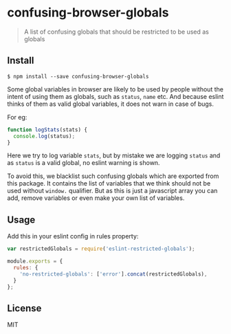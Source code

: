 # confusing-browser-globals

> A list of confusing globals that should be restricted to be used as globals

## Install

```
$ npm install --save confusing-browser-globals
```

Some global variables in browser are likely to be used by people without the intent of using them as globals, such as `status`, `name` etc. 
And because eslint thinks of them as valid global variables, it does not warn in case of bugs.

For eg:
```js
function logStats(stats) {
  console.log(status);
}
```

Here we try to log variable `stats`, but by mistake we are logging `status` and as `status` is a valid global, no eslint warning is shown.

To avoid this, we blacklist such confusing globals which are exported from this package. It contains the list of variables that we think should not be used without `window.` qualifier. But as this is just a javascript array you can add, remove variables or even make your own list of variables.

## Usage

Add this in your eslint config in rules property:

```js
var restrictedGlobals = require('eslint-restricted-globals');

module.exports = {
  rules: {
    'no-restricted-globals': ['error'].concat(restrictedGlobals),
  }
};
```


## License

MIT 